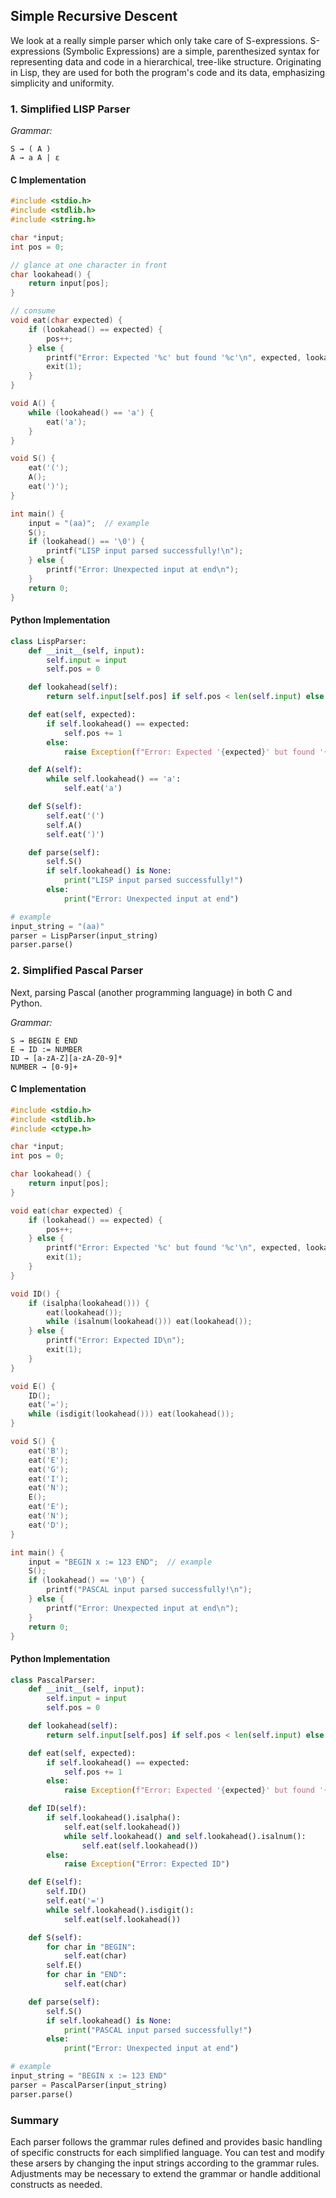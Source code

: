 
## Simple Recursive Descent

We look at a really simple parser which only take care of S-expressions. S-expressions (Symbolic Expressions) are a simple,
parenthesized syntax for representing data and code in a hierarchical, tree-like structure. Originating in Lisp, they are used
for both the program's code and its data, emphasizing simplicity and uniformity.

### 1. Simplified LISP Parser

*Grammar:*
```
S → ( A )
A → a A | ε
```

#### C Implementation

```c
#include <stdio.h>
#include <stdlib.h>
#include <string.h>

char *input;
int pos = 0;

// glance at one character in front
char lookahead() {
    return input[pos];
}

// consume
void eat(char expected) {
    if (lookahead() == expected) {
        pos++;
    } else {
        printf("Error: Expected '%c' but found '%c'\n", expected, lookahead());
        exit(1);
    }
}

void A() {
    while (lookahead() == 'a') {
        eat('a');
    }
}

void S() {
    eat('(');
    A();
    eat(')');
}

int main() {
    input = "(aa)";  // example
    S();
    if (lookahead() == '\0') {
        printf("LISP input parsed successfully!\n");
    } else {
        printf("Error: Unexpected input at end\n");
    }
    return 0;
}
```

#### Python Implementation

```python
class LispParser:
    def __init__(self, input):
        self.input = input
        self.pos = 0

    def lookahead(self):
        return self.input[self.pos] if self.pos < len(self.input) else None

    def eat(self, expected):
        if self.lookahead() == expected:
            self.pos += 1
        else:
            raise Exception(f"Error: Expected '{expected}' but found '{self.lookahead()}'")

    def A(self):
        while self.lookahead() == 'a':
            self.eat('a')

    def S(self):
        self.eat('(')
        self.A()
        self.eat(')')

    def parse(self):
        self.S()
        if self.lookahead() is None:
            print("LISP input parsed successfully!")
        else:
            print("Error: Unexpected input at end")

# example
input_string = "(aa)"
parser = LispParser(input_string)
parser.parse()
```

### 2. Simplified Pascal Parser

Next, parsing Pascal (another programming language) in both C and Python.

*Grammar:*
```
S → BEGIN E END
E → ID := NUMBER
ID → [a-zA-Z][a-zA-Z0-9]*
NUMBER → [0-9]+
```

#### C Implementation

```c
#include <stdio.h>
#include <stdlib.h>
#include <ctype.h>

char *input;
int pos = 0;

char lookahead() {
    return input[pos];
}

void eat(char expected) {
    if (lookahead() == expected) {
        pos++;
    } else {
        printf("Error: Expected '%c' but found '%c'\n", expected, lookahead());
        exit(1);
    }
}

void ID() {
    if (isalpha(lookahead())) {
        eat(lookahead());
        while (isalnum(lookahead())) eat(lookahead());
    } else {
        printf("Error: Expected ID\n");
        exit(1);
    }
}

void E() {
    ID();
    eat('=');
    while (isdigit(lookahead())) eat(lookahead());
}

void S() {
    eat('B');
    eat('E');
    eat('G');
    eat('I');
    eat('N');
    E();
    eat('E');
    eat('N');
    eat('D');
}

int main() {
    input = "BEGIN x := 123 END";  // example
    S();
    if (lookahead() == '\0') {
        printf("PASCAL input parsed successfully!\n");
    } else {
        printf("Error: Unexpected input at end\n");
    }
    return 0;
}
```

#### Python Implementation

```python
class PascalParser:
    def __init__(self, input):
        self.input = input
        self.pos = 0

    def lookahead(self):
        return self.input[self.pos] if self.pos < len(self.input) else None

    def eat(self, expected):
        if self.lookahead() == expected:
            self.pos += 1
        else:
            raise Exception(f"Error: Expected '{expected}' but found '{self.lookahead()}'")

    def ID(self):
        if self.lookahead().isalpha():
            self.eat(self.lookahead())
            while self.lookahead() and self.lookahead().isalnum():
                self.eat(self.lookahead())
        else:
            raise Exception("Error: Expected ID")

    def E(self):
        self.ID()
        self.eat('=')
        while self.lookahead().isdigit():
            self.eat(self.lookahead())

    def S(self):
        for char in "BEGIN":
            self.eat(char)
        self.E()
        for char in "END":
            self.eat(char)

    def parse(self):
        self.S()
        if self.lookahead() is None:
            print("PASCAL input parsed successfully!")
        else:
            print("Error: Unexpected input at end")

# example
input_string = "BEGIN x := 123 END"
parser = PascalParser(input_string)
parser.parse()
```

### Summary

Each parser follows the grammar rules defined and provides basic handling of
specific constructs for each simplified language. You can test and modify these 
arsers by changing the input strings according to the grammar rules. Adjustments
may be necessary to extend the grammar or handle additional constructs as needed.

